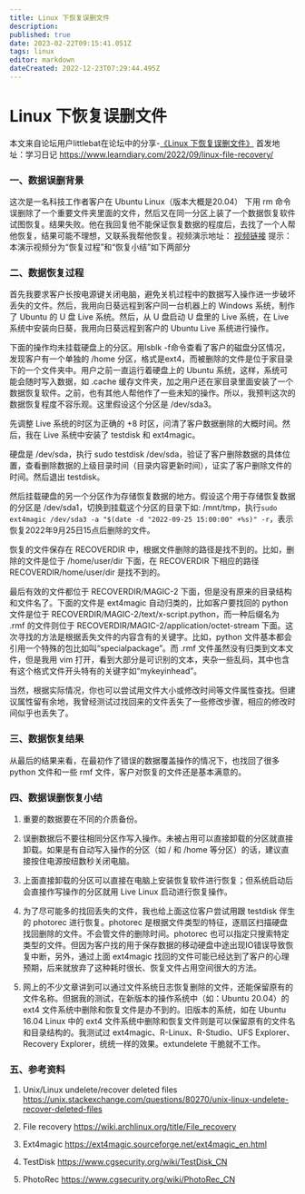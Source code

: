 ```yaml
---
title: Linux 下恢复误删文件
description: 
published: true
date: 2023-02-22T09:15:41.051Z
tags: linux
editor: markdown
dateCreated: 2022-12-23T07:29:44.495Z
---
```


#  Linux 下恢复误删文件
本文来自论坛用户littlebat在论坛中的分享-[《Linux 下恢复误删文件》](https://bbs.deepin.org/post/243925)
首发地址：学习日记 https://www.learndiary.com/2022/09/linux-file-recovery/

### 一、数据误删背景

这次是一名科技工作者客户在 Ubuntu Linux（版本大概是20.04） 下用 rm 命令误删除了一个重要文件夹里面的文件，然后又在同一分区上装了一个数据恢复软件试图恢复。结果失败。他在我回复他不能保证恢复数据的程度后，去找了一个人帮他恢复，结果可能不理想，又联系我帮他恢复。视频演示地址：
[视频链接](https://www.bilibili.com/video/BV1s14y187MK?share_source=copy_web&vd_source=d1925b070926f23b2b6676137251e9ea)
提示：本演示视频分为“恢复过程”和“恢复小结”如下两部分
 
### 二、数据恢复过程

首先我要求客户长按电源键关闭电脑，避免关机过程中的数据写入操作进一步破坏丢失的文件。然后，我用向日葵远程到客户同一台机器上的 Windows 系统，制作了 Ubuntu 的 U 盘 Live 系统。然后，从 U 盘启动 U 盘里的 Live 系统，在 Live 系统中安装向日葵，我用向日葵远程到客户的 Ubuntu Live 系统进行操作。

下面的操作均未挂载硬盘上的分区。用lsblk -f命令查看了客户的磁盘分区情况，发现客户有一个单独的 /home 分区，格式是ext4，而被删除的文件是位于家目录下的一个文件夹中。用户之前一直运行着硬盘上的 Ubuntu 系统，这样，系统可能会随时写入数据，如 .cache 缓存文件夹，加之用户还在家目录里面安装了一个数据恢复软件。之前，也有其他人帮他作了一些未知的操作。所以，我预判这次的数据恢复程度不容乐观。这里假设这个分区是 /dev/sda3。

先调整 Live 系统的时区为正确的 +8 时区，问清了客户数据删除的大概时间。然后，我在 Live 系统中安装了 testdisk 和 ext4magic。

硬盘是 /dev/sda，执行 sudo testdisk /dev/sda，验证了客户删除数据的具体位置，查看删除数据的上级目录时间（目录内容更新时间），证实了客户删除文件的时间。然后退出 testdisk。

然后挂载硬盘的另一个分区作为存储恢复数据的地方。假设这个用于存储恢复数据的分区是 /dev/sda1，切换到挂载这个分区的目录下如: /mnt/tmp，执行`sudo ext4magic /dev/sda3 -a "$(date -d "2022-09-25 15:00:00" +%s)" -r`，表示恢复2022年9月25日15点后删除的文件。

恢复的文件保存在 RECOVERDIR 中，根据文件删除的路径是找不到的。比如，删除的文件是位于 /home/user/dir 下面，在 RECOVERDIR 下相应的路径 RECOVERDIR/home/user/dir 是找不到的。

最后有效的文件都位于 RECOVERDIR/MAGIC-2 下面，但是没有原来的目录结构和文件名了。下面的文件是 ext4magic 自动归类的，比如客户要找回的 python 文件是位于 RECOVERDIR/MAGIC-2/text/x-script.python，而一种后缀名为 .rmf 的文件则位于 RECOVERDIR/MAGIC-2/application/octet-stream 下面。这次寻找的方法是根据丢失文件的内容含有的关键字。比如，python 文件基本都会引用一个特殊的包比如叫“specialpackage”。而 .rmf 文件虽然没有归类到文本文件，但是我用 vim 打开，看到大部分是可识别的文本，夹杂一些乱码，其中也含有这个格式文件开头特有的关键字如“mykeyinhead”。

当然，根据实际情况，你也可以尝试用文件大小或修改时间等文件属性查找。但建议属性留有余地，我曾经测试过找回来的文件丢失了一些修改步骤，相应的修改时间似乎也丢失了。

### 三、数据恢复结果

从最后的结果来看，在最初作了错误的数据覆盖操作的情况下，也找回了很多 python 文件和一些 rmf 文件，客户对恢复的文件还是基本满意的。

### 四、数据误删恢复小结

1. 重要的数据要在不同的介质备份。

2. 误删数据后不要往相同分区作写入操作。未被占用可以直接卸载的分区就直接卸载。如果是有自动写入操作的分区（如 / 和 /home 等分区）的话，建议直接按住电源按纽数秒关闭电脑。

3. 上面直接卸载的分区可以直接在电脑上安装恢复软件进行恢复；但系统启动后会直接作写操作的分区就用 Live Linux 启动进行恢复操作。

4. 为了尽可能多的找回丢失的文件，我也给上面这位客户尝试用跟 testdisk 伴生的 photorec 进行恢复。photorec 是根据文件类型的特征，逐扇区扫描硬盘找回删除的文件。不会管文件的删除时间。photorec 也可以指定只搜索特定类型的文件。但因为客户找的用于保存数据的移动硬盘中途出现IO错误导致恢复中断，另外，通过上面 ext4magic 找回的文件可能已经达到了客户的心理预期，后来就放弃了这种耗时很长、恢复文件占用空间很大的方法。

5. 网上的不少文章讲到可以通过文件系统日志恢复删除的文件，还能保留原有的文件名称。但据我的测试，在新版本的操作系统中（如：Ubuntu 20.04）的 ext4 文件系统中删除和恢复文件是办不到的。旧版本的系统，如在 Ubuntu 16.04 Linux 中的 ext4 文件系统中删除和恢复文件则是可以保留原有的文件名和目录结构的。我测试过 ext4magic、R-Linux、R-Studio、UFS Explorer、Recovery Explorer，统统一样的效果。extundelete 干脆就不工作。

### 五、参考资料

1. Unix/Linux undelete/recover deleted files https://unix.stackexchange.com/questions/80270/unix-linux-undelete-recover-deleted-files

2. File recovery https://wiki.archlinux.org/title/File_recovery

3. Ext4magic https://ext4magic.sourceforge.net/ext4magic_en.html

4. TestDisk https://www.cgsecurity.org/wiki/TestDisk_CN

5. PhotoRec https://www.cgsecurity.org/wiki/PhotoRec_CN